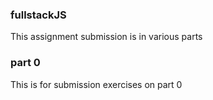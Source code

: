 ### fullstackJS
This assignment submission is in various parts

### part 0
This is for submission exercises on part 0
